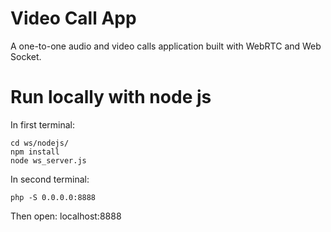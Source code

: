 # Video Call App
A one-to-one audio and video calls application built with WebRTC and Web Socket.

# Run locally with node js
In first terminal:
```
cd ws/nodejs/
npm install
node ws_server.js
```
In second terminal:
```
php -S 0.0.0.0:8888
```
Then open: localhost:8888
